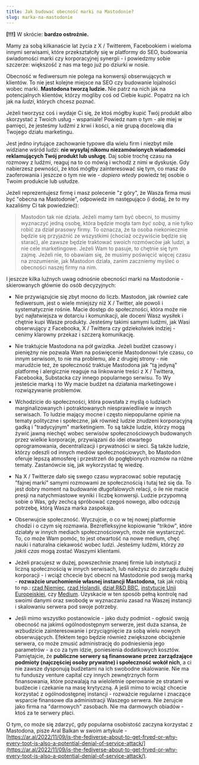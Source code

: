 ```yaml
---
title: Jak budować obecność marki na Mastodonie?
slug: marka-na-mastodonie
---
```


**[!!!]** W skrócie: **bardzo ostrożnie.**

Mamy za sobą kilkanaście lat życia z X / Twitterem, Facebookiem i wieloma innymi serwisami, które przekształciły się w platformy do SEO, budowania świadomości marki czy korporacyjnej synergii - i powiedzmy sobie szczerze: większość z nas ma tego już po dziurki w nosie.

Obecność w fediwersum nie polega na konwersji obserwujących w klientów. To nie jest kolejne miejsce na SEO czy budowanie lojalności wobec marki. **Mastodona tworzą ludzie.** Nie patrz na nich jak na potencjalnych klientów, którzy mogliby coś od Ciebie kupić. Popatrz na ich jak na _ludzi_, których chcesz poznać.

Jeżeli tworzysz coś i wydaje Ci się, że ktoś mógłby kupić Twój produkt albo skorzystać z Twoich usług - wspaniale! Powiedz nam o tym - ale miej w pamięci, że jesteśmy ludźmi z krwi i kości, a nie grupą docelową dla Twojego działu marketingu.

Jest jedno irytujące zachowanie typowe dla wielu firm i niezbyt mile widziane wśród ludzi: **nie wysyłaj nikomu niezamówionych wiadomości reklamujących Twój produkt lub usługę**. Daj sobie trochę czasu na rozmowy z ludźmi, reaguj na to co mówią i wchodź z nimi w dyskusje. Gdy nabierzesz pewności, że ktoś mógłby zainteresować się tym, co masz do zaoferowania i jeszcze o tym nie wie - _dopiero wtedy_ powiedz tej osobie o Twoim produkcie lub usłudze.

Jeżeli reprezentujesz firmę i masz polecenie "z góry", że Wasza firma musi być "obecna na Mastodonie", odpowiedz im następująco (i dodaj, że to my kazaliśmy Ci tak powiedzieć):

> Mastodon tak nie działa. Jeżeli mamy tam być obecni, to musimy wyznaczyć jedną osobę, która będzie mogła tam _być sobą_, a nie tylko robić za dział prasowy firmy. To oznacza, że ta osoba niekoniecznie będzie się przyjaźnić ze wszystkimi (chociaż oczywiście będzie się starać), ale zawsze będzie traktować swoich rozmówców jak ludzi, a nie cele marketingowe. Jeżeli Wam to pasuje, to chętnie się tym zajmę. Jeżeli nie, to obawiam się, że musimy poświęcić więcej czasu na zrozumienie, jak Mastodon działa, zanim zaczniemy myśleć o obecności naszej firmy na nim.

I jeszcze kilka luźnych uwag odnośnie obecności marki na Mastodonie - skierowanych głównie do osób decyzyjnych:

- Nie przywiązujcie się zbyt mocno do liczb. Mastodon, jak również całe fediwersum, jest o wiele mniejszy niż X / Twitter, ale powoli i systematycznie rośnie. Macie dostęp do społeczności, która może nie być najłatwiejsza w dotarciu i komunikacji, ale doceni Wasz wysiłek i chętnie kupi Wasze produkty. Jesteśmy takimi samymi ludźmi, jak Wasi obserwujący z Facebooka, X / Twittera czy gdziekolwiek indziej - cenimy klarowny przekaz i szczerą komunikację.

- Nie traktujcie Mastodona na pół gwizdka. Jeżeli budżet czasowy i pieniężny nie pozwala Wam na poświęcenie Mastodonowi tyle czasu, co innym serwisom, to nie ma problemu, ale z drugiej strony - nie marudźcie też, że społeczność traktuje Mastodona jak "tą jedyną" platformę i alergicznie reaguje na linkowanie treści z X / Twittera, Facebooka, Substacka czy innego popularnego serwisu. To Wy jesteście marką i to Wy macie budżet na działania marketingowe i rozwiązywanie problemów.

- Wchodzicie do społeczności, która powstała z myślą o ludziach marginalizowanych i potraktowanych niesprawiedliwie w innych serwisach. To ludzie mający mocne i często niepopularne opinie na tematy polityczne i społeczne, jak również ludzie znudzeni korporacyjną gadką i "tradycyjnym" marketingiem. To są także ludzie, którzy mogą żywić jawną niechęć wobec serwisów społecznościowych budowanych przez wielkie korporacje, przywiązani do idei otwartego oprogramowania, decentralizacji i prywatności w sieci. Są także ludzie, którzy odeszli od innych mediów społecznościowych, bo Mastodon oferuje lepszą atmosferę i przestrzeń do pogłębionych rozmów na różne tematy. Zastanówcie się, jak wykorzystać tę wiedzę.

- Na X / Twitterze dało się swego czasu wypracować sobie reputację "fajnej marki" samymi rozmowami ze społecznością i tutaj też się da. To jest dobry moment na budowanie długofalowych relacji, o ile nie macie presji na natychmiastowe wyniki i liczbę konwersji. Ludzie przypomną sobie o Was, gdy zechcą spróbować czegoś nowego, albo odczują potrzebę, którą Wasza marka zaspokaja.

- Obserwujcie społeczność. Wyczujcie, o co w tej nowej platformie chodzi i o czym się rozmawia. Bezrefleksyjne kopiowanie "trików", które działały w innych mediach społecznościowych, może nie wystarczyć. To, co może Wam pomóc, to jest otwartość na nowe medium, chęć nauki i naturalna ciekawość wobec ludzi. Jesteśmy ludźmi, którzy _za jakiś czas_ mogą zostać Waszymi klientami.

- Jeżeli pracujesz w dużej, powszechnie znanej firmie lub instytucji z liczną społecznością w innych serwisach, lub należysz do zarządu dużej korporacji - i wciąż chcecie być obecni na Mastodonie pod swoją marką - **rozważcie uruchomienie własnej instancji Mastodona,** tak jak robią to np.: [rząd Niemiec](https://social.bund.de/explore), [rząd Holandii](https://social.overheid.nl/about), [dział R&D BBC](https://social.bbc/about), [instytucje Unii Europejskiej](https://social.network.europa.eu/), czy [Medium](https://me.dm/). Uzyskacie w ten sposób pełną kontrolę nad swoimi danymi oraz swobodę w wyznaczaniu zasad na Waszej instancji i skalowaniu serwera pod swoje potrzeby.

- Jeśli mimo wszystko postanowicie - jako duży podmiot - ogłosić swoją obecność na jakimś ogólnodostępnym serwerze, jest duża szansa, że wzbudzicie zainteresowanie i przyciągnięcie za sobą wielu nowych obserwujących. Efektem tego będzie również zwiększone obciążenie serwera, co może zmusić administrację do podniesienia jego parametrów - a co za tym idzie, poniesienia dodatkowych kosztów. Pamiętajcie, że **publiczne serwery są finansowane przez zarządzające podmioty (najczęściej osoby prywatne) i społeczność wokół nich**, a ci nie zawsze dysponują budżetami na ich swobodne skalowanie. Nie ma tu funduszy venture capital czy innych zewnętrznych form finansowania, które pozwalają na wieloletnie operowanie ze stratami w budżecie i czekanie na masę krytyczną. A jeśli mimo to wciąż chcecie korzystać z ogólnodostępnej instancji - rozważcie regularne i znaczące wsparcie finansowe dla administracji Waszego serwera. Nie żerujcie jako firma na "darmowych" zasobach. Nie ma darmowych obiadów - ktoś za te serwery płaci.

O tym, co może się zdarzyć, gdy popularna osobistość zaczyna korzystać z Mastodona, pisze Aral Balkan w swoim artykule - [https://ar.al/2022/11/09/is-the-fediverse-about-to-get-fryed-or-why-every-toot-is-also-a-potential-denial-of-service-attack/](https://ar.al/2022/11/09/is-the-fediverse-about-to-get-fryed-or-why-every-toot-is-also-a-potential-denial-of-service-attack/).
